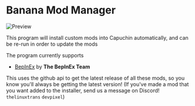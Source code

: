 # Banana Mod Manager
![Preview](https://imgur.com/a/jaXQvuV)

This program will install custom mods into Capuchin automatically, and can be re-run in order to update the mods

The program currently supports

* [BepInEx](https://github.com/BepInEx/BepInEx) by **The BepInEx Team**


This uses the github api to get the latest release of all these mods, so you know you'll always be getting the latest version!
(If you've made a mod that you want added to the installer, send us a message on Discord! `thelinuxtrans` `devpixel`)
